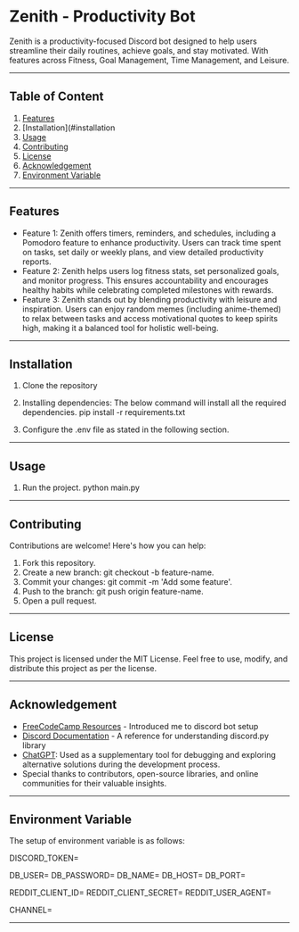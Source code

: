 # Zenith - Productivity Bot

Zenith is a productivity-focused Discord bot designed to help users streamline their daily routines, achieve goals, and stay motivated. With features across Fitness, Goal Management, Time Management, and Leisure.

-----------

## Table of Content

1. [Features](#features)
2. [Installation](#installation
3. [Usage](#usage)
4. [Contributing](#contributing)
5. [License](#license)
6. [Acknowledgement](#acknowledgement)
7. [Environment Variable](#environmentvar)

-----------

## Features
- Feature 1: Zenith offers timers, reminders, and schedules, including a Pomodoro feature to enhance productivity. Users can track time spent on tasks, set daily or weekly plans, and view detailed productivity reports.
- Feature 2: Zenith helps users log fitness stats, set personalized goals, and monitor progress. This ensures accountability and encourages healthy habits while celebrating completed milestones with rewards.
- Feature 3: Zenith stands out by blending productivity with leisure and inspiration. Users can enjoy random memes (including anime-themed) to relax between tasks and access motivational quotes to keep spirits high, making it a balanced tool for holistic well-being.

-----------

## Installation

1. Clone the repository
   
2. Installing dependencies:
   The below command will install all the required dependencies.
             pip install -r requirements.txt

3. Configure the .env file as stated in the following section.

-----------

## Usage

1. Run the project.
             python main.py

-----------

## Contributing
Contributions are welcome! Here's how you can help:

1. Fork this repository.
2. Create a new branch: git checkout -b feature-name.
3. Commit your changes: git commit -m 'Add some feature'.
4. Push to the branch: git push origin feature-name.
5. Open a pull request.

-----------

## License
This project is licensed under the MIT License. Feel free to use, modify, and distribute this project as per the license.

-----------

## Acknowledgement

- [FreeCodeCamp Resources](https://www.freecodecamp.org/news/create-a-discord-bot-with-python/) - Introduced me to discord bot setup
- [Discord Documentation](https://discord.com/developers/docs/interactions/overview#commands) - A reference for understanding discord.py library
- [ChatGPT](https://openai.com/chatgpt): Used as a supplementary tool for debugging and exploring alternative solutions during the development process.
- Special thanks to contributors, open-source libraries, and online communities for their valuable insights.

-----------

## Environment Variable

The setup of environment variable is as follows:

DISCORD_TOKEN=<your-discord-token>

DB_USER=<your-database-username>
DB_PASSWORD=<your-database-password>
DB_NAME=<your-database-name>
DB_HOST=<your-database-host>
DB_PORT=<your-database-port>

REDDIT_CLIENT_ID=<your-reddit-client-id>
REDDIT_CLIENT_SECRET=<your-reddit-client-secret>
REDDIT_USER_AGENT=<your-reddit-user-agent>

CHANNEL=<your-discord-channel-id>

------------




    









   
